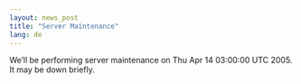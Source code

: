 ```yaml
---
layout: news_post
title: "Server Maintenance"
lang: de
---
```


We’ll be performing server maintenance on Thu Apr 14 03:00:00 UTC 2005.
It may be down briefly.

